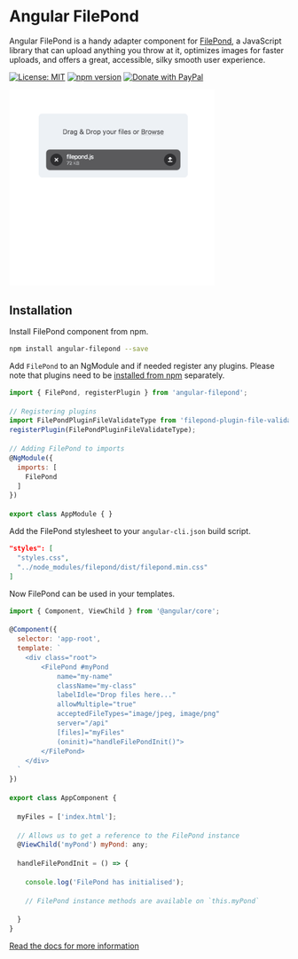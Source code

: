 # Angular FilePond

Angular FilePond is a handy adapter component for [FilePond](https://github.com/pqina/filepond), a JavaScript library that can upload anything you throw at it, optimizes images for faster uploads, and offers a great, accessible, silky smooth user experience.

[![License: MIT](https://img.shields.io/badge/license-MIT-blue.svg)](https://github.com/pqina/angular-filepond/blob/master/LICENSE)
[![npm version](https://badge.fury.io/js/angular-filepond.svg)](https://www.npmjs.com/package/angular-filepond)
[![Donate with PayPal](https://img.shields.io/badge/donate-PayPal.me-pink.svg)](https://www.paypal.me/rikschennink/10)

<img src="https://github.com/pqina/filepond-github-assets/blob/master/filepond-animation-01.gif?raw=true" width="370" alt=""/>

## Installation

Install FilePond component from npm.

```bash
npm install angular-filepond --save
```

Add `FilePond` to an NgModule and if needed register any plugins. Please note that plugins need to be [installed from npm](https://pqina.nl/filepond/docs/patterns/plugins/introduction/#installing-plugins) separately.

```js
import { FilePond, registerPlugin } from 'angular-filepond';

// Registering plugins
import FilePondPluginFileValidateType from 'filepond-plugin-file-validate-type/dist/filepond-plugin-file-validate-type.esm';
registerPlugin(FilePondPluginFileValidateType);

// Adding FilePond to imports
@NgModule({
  imports: [
    FilePond
  ]
})

export class AppModule { }
```

Add the FilePond stylesheet to your `angular-cli.json` build script.

```json
"styles": [
  "styles.css",
  "../node_modules/filepond/dist/filepond.min.css"
]
```

Now FilePond can be used in your templates.

```js
import { Component, ViewChild } from '@angular/core';

@Component({
  selector: 'app-root',
  template: `
    <div class="root">
        <FilePond #myPond 
            name="my-name" 
            className="my-class" 
            labelIdle="Drop files here..."
            allowMultiple="true"
            acceptedFileTypes="image/jpeg, image/png"
            server="/api"
            [files]="myFiles" 
            (oninit)="handleFilePondInit()">
        </FilePond>
    </div>
  `
})

export class AppComponent {

  myFiles = ['index.html'];

  // Allows us to get a reference to the FilePond instance
  @ViewChild('myPond') myPond: any;

  handleFilePondInit = () => {

    console.log('FilePond has initialised');

    // FilePond instance methods are available on `this.myPond`

  }
}
```

[Read the docs for more information](https://pqina.nl/filepond/docs/patterns/frameworks/angular/)
